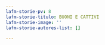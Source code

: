 ```yaml
---
lafm-storie-pv: 8
lafm-storie-titulo: BUONI E CATTIVI
lafm-storie-image: ''
lafm-storie-autores-list: []

---
```

